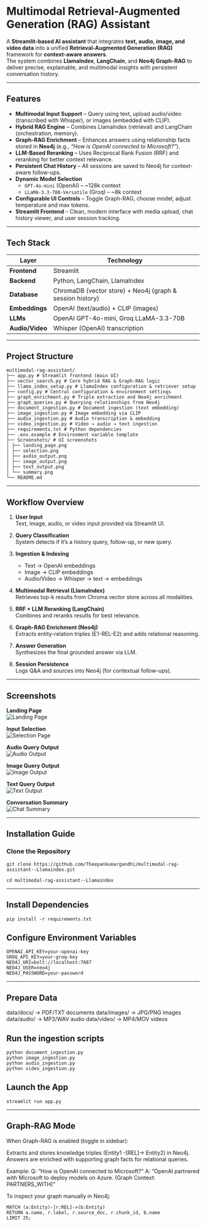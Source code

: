 #  Multimodal Retrieval-Augmented Generation (RAG) Assistant

A **Streamlit-based AI assistant** that integrates **text, audio, image, and video data** into a unified **Retrieval-Augmented Generation (RAG)** framework for **context-aware answers**.  
The system combines **LlamaIndex**, **LangChain**, and **Neo4j Graph-RAG** to deliver precise, explainable, and multimodal insights with persistent conversation history.

---

##  Features

- **Multimodal Input Support** – Query using text, upload audio/video (transcribed with Whisper), or images (embedded with CLIP).
- **Hybrid RAG Engine** – Combines LlamaIndex (retrieval) and LangChain (orchestration, memory).
- **Graph-RAG Enrichment** – Enhances answers using relationship facts stored in **Neo4j** (e.g., *“How is OpenAI connected to Microsoft?”*).
- **LLM-Based Reranking** – Uses Reciprocal Rank Fusion (RRF) and reranking for better context relevance.
- **Persistent Chat History** – All sessions are saved to Neo4j for context-aware follow-ups.
- **Dynamic Model Selection**
  - `GPT-4o-mini` (OpenAI) – ~128k context
  - `LLaMA-3.3-70B-Versatile` (Groq) – ~8k context
- **Configurable UI Controls** – Toggle Graph-RAG, choose model, adjust temperature and max tokens.
- **Streamlit Frontend** – Clean, modern interface with media upload, chat history viewer, and user session tracking.

---
##  Tech Stack

| Layer | Technology |
|-------|-------------|
| **Frontend** | Streamlit |
| **Backend** | Python, LangChain, LlamaIndex |
| **Database** | ChromaDB (vector store) + Neo4j (graph & session history) |
| **Embeddings** | OpenAI (text/audio) + CLIP (images) |
| **LLMs** | OpenAI GPT-4o-mini, Groq LLaMA-3.3-70B |
| **Audio/Video** | Whisper (OpenAI) transcription |

---

##  Project Structure
```
multimodal-rag-assistant/
├── app.py # Streamlit frontend (main UI)
├── vector_search.py # Core hybrid RAG & Graph-RAG logic
├── llama_index_setup.py # LlamaIndex configuration & retriever setup
├── config.py # Central configuration & environment settings
├── graph_enrichment.py # Triple extraction and Neo4j enrichment
├── graph_queries.py # Querying relationships from Neo4j
├── document_ingestion.py # Document ingestion (text embedding)
├── image_ingestion.py # Image embedding via CLIP
├── audio_ingestion.py # Audio transcription & embedding
├── video_ingestion.py # Video → audio → text ingestion
├── requirements.txt # Python dependencies
├── .env.example # Environment variable template
├── Screenshots/ # UI screenshots
│ ├── landing_page.png
│ ├── selection.png
│ ├── audio_output.png
│ ├── image_output.png
│ ├── text_output.png
│ └── summary.png
└── README.md
```

---

##  Workflow Overview

1. **User Input**  
   Text, image, audio, or video input provided via Streamlit UI.  

2. **Query Classification**  
   System detects if it’s a history query, follow-up, or new query.  

3. **Ingestion & Indexing**  
   - Text → OpenAI embeddings  
   - Image → CLIP embeddings  
   - Audio/Video → Whisper → text → embeddings  

4. **Multimodal Retrieval (LlamaIndex)**  
   Retrieves top-k results from Chroma vector store across all modalities.

5. **RRF + LLM Reranking (LangChain)**  
   Combines and reranks results for best relevance.

6. **Graph-RAG Enrichment (Neo4j)**  
   Extracts entity-relation triples (E1-REL-E2) and adds relational reasoning.  

7. **Answer Generation**  
   Synthesizes the final grounded answer via LLM.

8. **Session Persistence**  
   Logs Q&A and sources into Neo4j (for contextual follow-ups).

---

##  Screenshots

**Landing Page**  
![Landing Page](Screenshots/landing_page.png)

**Input Selection**  
![Selection Page](Screenshots/selection.png)

**Audio Query Output**  
![Audio Output](Screenshots/audio_output.png)

**Image Query Output**  
![Image Output](Screenshots/image_output.png)

**Text Query Output**  
![Text Output](Screenshots/text_output.png)

**Conversation Summary**  
![Chat Summary](Screenshots/summary.png)

---
##  Installation Guide

###  Clone the Repository

```
git clone https://github.com/Theepankumargandhi/multimodal-rag-assistant--Llamaindex.git
```
```
cd multimodal-rag-assistant--Llamaindex
```
---
## Install Dependencies
```
pip install -r requirements.txt
```
## Configure Environment Variables
```
OPENAI_API_KEY=your-openai-key
GROQ_API_KEY=your-groq-key
NEO4J_URI=bolt://localhost:7687
NEO4J_USER=neo4j
NEO4J_PASSWORD=your-password
```
---
## Prepare Data
data/docs/        → PDF/TXT documents
data/images/      → JPG/PNG images
data/audio/       → MP3/WAV audio
data/video/       → MP4/MOV videos

## Run the ingestion scripts
```
python document_ingestion.py
python image_ingestion.py
python audio_ingestion.py
python video_ingestion.py
```
## Launch the App
```
streamlit run app.py
```
---
## Graph-RAG Mode

When Graph-RAG is enabled (toggle in sidebar):

Extracts and stores knowledge triples (Entity1 -[REL]-> Entity2) in Neo4j.
Answers are enriched with supporting graph facts for relational queries.

Example:
Q: “How is OpenAI connected to Microsoft?”
A: “OpenAI partnered with Microsoft to deploy models on Azure. (Graph Context: PARTNERS_WITH)”

To inspect your graph manually in Neo4j:
```
MATCH (a:Entity)-[r:REL]->(b:Entity)
RETURN a.name, r.label, r.source_doc, r.chunk_id, b.name
LIMIT 25;
```
